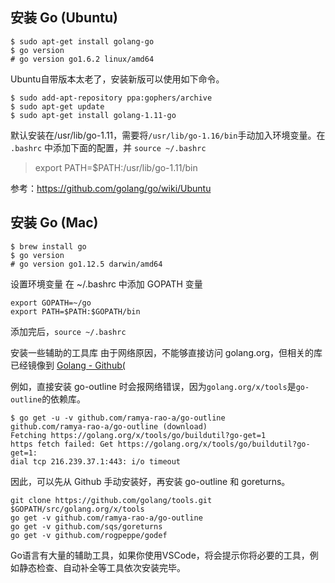 ## 安装 Go (Ubuntu)
```shell
$ sudo apt-get install golang-go
$ go version
# go version go1.6.2 linux/amd64
```

Ubuntu自带版本太老了，安装新版可以使用如下命令。
```shell
$ sudo add-apt-repository ppa:gophers/archive
$ sudo apt-get update
$ sudo apt-get install golang-1.11-go
```

默认安装在/usr/lib/go-1.11，需要将`/usr/lib/go-1.16/bin`手动加入环境变量。在 `.bashrc` 中添加下面的配置，并 `source ~/.bashrc`
> export PATH=$PATH:/usr/lib/go-1.11/bin

参考：https://github.com/golang/go/wiki/Ubuntu

## 安装 Go (Mac)
```shell
$ brew install go
$ go version
# go version go1.12.5 darwin/amd64
```

设置环境变量
在 ~/.bashrc 中添加 GOPATH 变量

```shell
export GOPATH=~/go
export PATH=$PATH:$GOPATH/bin
```

添加完后，`source ~/.bashrc`


安装一些辅助的工具库
由于网络原因，不能够直接访问 golang.org，但相关的库已经镜像到 [Golang - Github(](https://github.com/golang)

例如，直接安装 go-outline 时会报网络错误，因为`golang.org/x/tools`是`go-outline`的依赖库。

```shell
$ go get -u -v github.com/ramya-rao-a/go-outline
github.com/ramya-rao-a/go-outline (download)
Fetching https://golang.org/x/tools/go/buildutil?go-get=1
https fetch failed: Get https://golang.org/x/tools/go/buildutil?go-get=1: 
dial tcp 216.239.37.1:443: i/o timeout
```


因此，可以先从 Github 手动安装好，再安装 go-outline 和 goreturns。
```shell
git clone https://github.com/golang/tools.git $GOPATH/src/golang.org/x/tools
go get -v github.com/ramya-rao-a/go-outline
go get -v github.com/sqs/goreturns
go get -v github.com/rogpeppe/godef
```

Go语言有大量的辅助工具，如果你使用VSCode，将会提示你将必要的工具，例如静态检查、自动补全等工具依次安装完毕。


